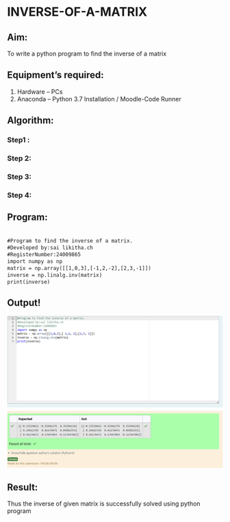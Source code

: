 # INVERSE-OF-A-MATRIX
## Aim:
To write a python program to find the inverse of a matrix
## Equipment’s required:
1. 	Hardware – PCs
2. 	Anaconda – Python 3.7 Installation / Moodle-Code Runner
## Algorithm:
### Step1 : 
### Step 2: 
### Step 3: 
### Step 4: 

## Program:

```

#Program to find the inverse of a matrix.
#Developed by:sai likitha.ch
#RegisterNumber:24009865
import numpy as np
matrix = np.array([[1,0,3],[-1,2,-2],[2,3,-1]])
inverse = np.linalg.inv(matrix)
print(inverse)

```

## Output!
![output](<Screenshot 2024-11-18 152940-1.png>)
## Result:
Thus the inverse of given matrix is successfully solved using python program


